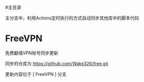 #主目录

主分支中，利用Actions定时执行的方式自动同步其他库中的脚本代码

# FreeVPN
免费翻墙VPN账号同步更新

同步的仓库为 https://github.com/Wake326/free.git

更新内容位于 [ FreeVPN ] 分支
